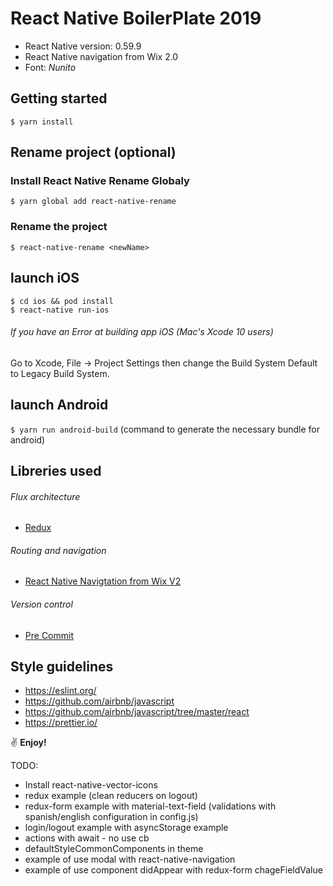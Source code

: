 # React Native BoilerPlate 2019

- React Native version: 0.59.9
- React Native navigation from Wix 2.0
- Font: _Nunito_

## Getting started

```
$ yarn install
```

## Rename project (optional)

### Install React Native Rename Globaly

```
$ yarn global add react-native-rename
```

### Rename the project

```
$ react-native-rename <newName>
```

## launch iOS

```
$ cd ios && pod install
$ react-native run-ios
```

###### If you have an Error at building app iOS (Mac's Xcode 10 users)

Go to Xcode, File -> Project Settings then change the Build System Default to Legacy Build System.

## launch Android

`$ yarn run android-build` (command to generate the necessary bundle for android)

## Libreries used

###### Flux architecture

- [Redux](https://redux.js.org/introduction)

###### Routing and navigation

- [React Native Navigtation from Wix V2](https://github.com/wix/react-native-navigation)

###### Version control

- [Pre Commit](https://github.com/pre-commit/pre-commit)

## Style guidelines

- https://eslint.org/
- https://github.com/airbnb/javascript
- https://github.com/airbnb/javascript/tree/master/react
- https://prettier.io/

:v: **Enjoy!**

TODO:

- Install react-native-vector-icons
- redux example (clean reducers on logout)
- redux-form example with material-text-field (validations with spanish/english configuration in config.js)
- login/logout example with asyncStorage example
- actions with await - no use cb
- defaultStyleCommonComponents in theme
- example of use modal with react-native-navigation
- example of use component didAppear with redux-form chageFieldValue
